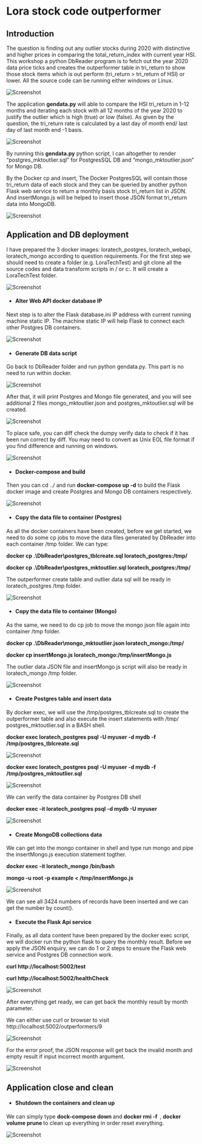 # Lora stock code outperformer

<ins><h2>Introduction</h2></ins>

The question is finding out any outlier stocks during 2020 with distinctive and higher prices in comparing the total_return_index with current year HSI. This workshop a python DbReader program is to fetch out the year 2020 data price ticks and creates the outperformer table in tri_return to show those stock items which is out perform (tri_return > tri_return of HSI) or lower. All the source code can be running either windows or Linux.

![Screenshot](screenCap/LoraDBInfo.JPG)

The application <b>gendata.py</b> will able to compare the HSI tri_return in 1-12 months and iterating each stock with all 12 months of the year 2020 to justify the outlier which is high (true) or low (false). As given by the question, the tri_return rate is calculated by a last day of month end/ last day of last month end -1 basis.

![Screenshot](screenCap/gendata.JPG)

By running this <b>gendata.py</b> python script, I can altogether to render “postgres_mktoutlier.sql” for PostgresSQL DB and “mongo_mktoutlier.json” for Mongo DB.

By the Docker cp and insert, The Docker PostgresSQL will contain those tri_return data of each stock and they can be queried by another python Flask web service to return a monthly basis stock tri_return list in JSON. And insertMongo.js will be helped to insert those JSON format tri_return data into MongoDB.

![Screenshot](screenCap/insertMongo.JPG)

<ins><h2>Application and DB deployment</h2></ins>

I have prepared the 3 docker images: loratech_postgres, loratech_webapi, loratech_mongo according to question requirements. For the first step we should need to create a folder (e.g. LoraTechTest) and git clone all the source codes and data transform scripts in / or c:\. It will create a LoraTechTest folder.

![Screenshot](screenCap/Containerls.jpeg)

- <h4>Alter Web API docker database IP</h4>

Next step is to alter the Flask database.ini IP address with current running machine static IP. The machine static IP will help Flask to connect each other Postgres DB containers.

![Screenshot](screenCap/flask_dbIP.JPG)

- <h4>Generate DB data script </h4>

Go back to DbReader folder and run python gendata.py. This part is no need to run within docker.

![Screenshot](screenCap/python_rungendata.JPG)

After that, it will print Postgres and Mongo file generated, and you will see additional 2 files mongo_mktoutlier.json and postgres_mktoutlier.sql will be created. 

![Screenshot](screenCap/sqlfileresult.JPG)

To place safe, you can diff check the dumpy verify data to check if it has been run correct by diff. You may need to convert as Unix EOL file format if you find difference and running on windows.

![Screenshot](screenCap/diffdata.JPG)

- <h4>Docker-compose and build </h4>

Then you can cd ../ and run <b>docker-compose up -d</B> to build the Flask docker image and create Postgres and Mongo DB containers respectively. 

![Screenshot](screenCap/fullContainerBuild.JPG)

- <h4>Copy the data file to container (Postgres) </h4>

As all the docker containers have been created, before we get started, we need to do some cp jobs to move the data files generated by DbReader into each container /tmp folder. We can type:

<b> docker cp .\DbReader\postgres_tblcreate.sql loratech_postgres:/tmp/    </b><p>
<b> docker cp .\DbReader\postgres_mktoutlier.sql loratech_postgres:/tmp/   </b>

The outperformer create table and outlier data sql will be ready in loratech_postgres /tmp folder.

![Screenshot](screenCap/docker_cpPostgres.JPG)


- <h4>Copy the data file to container (Mongo) </h4>

As the same, we need to do cp job to move the mongo json file again into container /tmp folder.

<b> docker cp .\DbReader\mongo_mktoutlier.json loratech_mongo:/tmp/  </b> <p>
<b> docker cp insertMongo.js loratech_mongo:/tmp/insertMongo.js      </b>

The outlier data JSON file and insertMongo js script will also be ready in loratech_mongo /tmp folder. 

![Screenshot](screenCap/docker_cpMongo.JPG)


- <h4> Create Postgres table and insert data </h4>

By docker exec, we will use the /tmp/postgres_tblcreate.sql to create the outperformer table and also execute the insert statements with /tmp/ postgres_mktoutlier.sql in a BASH shell.

<b> docker exec loratech_postgres psql -U myuser -d mydb -f /tmp/postgres_tblcreate.sql </b><p>
  
![Screenshot](screenCap/postgres_createtbl.JPG)
  
<b> docker exec loratech_postgres psql -U myuser -d mydb -f /tmp/postgres_mktoutlier.sql </b><p>
  
![Screenshot](screenCap/postgres_insertdata.JPG)
  
We can verify the data container by Postgres DB shell 

<b> docker exec -it loratech_postgres psql -d mydb -U myuser </b> <p>
  
![Screenshot](screenCap/postgres_Shell.JPG)
  
- <h4> Create MongoDB collections data </h4>

We can get into the mongo container in shell and type run mongo and pipe the insertMongo.js execution statement togther. 

<b> docker exec -it loratech_mongo /bin/bash </b> <p>

  <b> mongo -u root -p example < /tmp/insertMongo.js </b> <p>
    
![Screenshot](screenCap/Mongo_insert.JPG)

We can see all 3424 numbers of records have been inserted and we can get the number by count().
    
- <h4> Execute the Flask Api service </h4>

Finally, as all data content have been prepared by the docker exec script, we will docker run the python flask to query the monthly result.  Before we apply the JSON enquiry, we can do 1 or 2 steps to ensure the Flask web service and Postgres DB connection work.

<b> curl http://localhost:5002/test </b><p>
<b> curl http://localhost:5002/healthCheck </b>

![Screenshot](screenCap/healthCheck.JPG)
  
After everything get ready, we can get back the monthly result by month parameter.

We can either use curl or browser to visit http://localhost:5002/outperformers/9

![Screenshot](screenCap/outperform_enquiry.JPG)

For the error proof, the JSON response will get back the invalid month and empty result if input incorrect month argument.

![Screenshot](screenCap/error_month.JPG)

<ins><h2>Application close and clean</h2></ins>
    
- <h4> Shutdown the containers and clean up </h4>

We can simply type <b> dock-compose down </b> and <b> docker rmi -f <image ID> </b>, <b> docker volume prune </b> to clean up everything in order reset everything.

![Screenshot](screenCap/cleanup.JPG)

